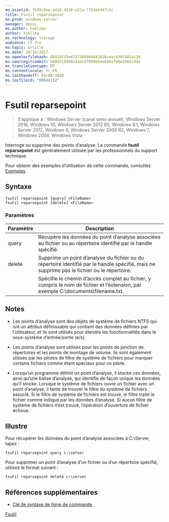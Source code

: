 ```yaml
---
ms.assetid: fb95c8ee-a418-4520-a12a-7754ae947c3c
title: Fsutil reparsepoint
ms.prod: windows-server
manager: dmoss
ms.author: toklima
author: toklima
ms.technology: storage
audience: IT Pro
ms.topic: article
ms.date: 10/16/2017
ms.openlocfilehash: 0b819f15e473738996484283bceac439f482a13d
ms.sourcegitcommit: b00d7c8968c4adc8f699dbee694afe6ed36bc9de
ms.translationtype: MT
ms.contentlocale: fr-FR
ms.lasthandoff: 04/08/2020
ms.locfileid: "80844152"
---
```

# <a name="fsutil-reparsepoint"></a>Fsutil reparsepoint
>S’applique à : Windows Server (canal semi-annuel), Windows Server 2016, Windows 10, Windows Server 2012 R2, Windows 8.1, Windows Server 2012, Windows 8, Windows Server 2008 R2, Windows 7, Windows 2008, Windows Vista

Interroge ou supprime des points d’analyse.  La commande **fsutil reparsepoint** est généralement utilisée par les professionnels du support technique.

Pour obtenir des exemples d’utilisation de cette commande, consultez [Exemples](#BKMK_examples).

## <a name="syntax"></a>Syntaxe

```
fsutil reparsepoint [query] <FileName>
fsutil reparsepoint [delete] <FileName>
```

### <a name="parameters"></a>Paramètres

| Paramètre  |                                                                Description                                                                |
|------------|-------------------------------------------------------------------------------------------------------------------------------------------|
|   query    |            Récupère les données du point d’analyse associées au fichier ou au répertoire identifié par le handle spécifié.             |
|   delete   | Supprime un point d’analyse du fichier ou du répertoire identifié par le handle spécifié, mais ne supprime pas le fichier ou le répertoire. |
| <FileName> |             Spécifie le chemin d’accès complet au fichier, y compris le nom de fichier et l’extension, par exemple C:\documents\filename.txt.             |

## <a name="remarks"></a>Notes

-   Les points d’analyse sont des objets de système de fichiers NTFS qui ont un attribut définissable qui contient des données définies par l’utilisateur, et ils sont utilisés pour étendre les fonctionnalités dans le sous-système d’entrée/sortie (e/s).

-   Les points d’analyse sont utilisés pour les points de jonction de répertoires et les points de montage de volume. Ils sont également utilisés par les pilotes de filtre de système de fichiers pour marquer certains fichiers comme étant spéciaux pour ce pilote.

-   Lorsqu’un programme définit un point d’analyse, il stocke ces données, ainsi qu’une balise d’analyse, qui identifie de façon unique les données qu’il stocke. Lorsque le système de fichiers ouvre un fichier avec un point d’analyse, il tente de trouver le filtre du système de fichiers associé. Si le filtre de système de fichiers est trouvé, le filtre traite le fichier comme indiqué par les données d’analyse. Si aucun filtre de système de fichiers n’est trouvé, l’opération d’ouverture de fichier échoue.

## <a name="examples"></a><a name="BKMK_examples"></a>Illustre
Pour récupérer les données du point d’analyse associées à C:\Server, tapez :

```
fsutil reparsepoint query c:\server
```

Pour supprimer un point d’analyse d’un fichier ou d’un répertoire spécifié, utilisez le format suivant :

```
fsutil reparsepoint delete c:\server
```

## <a name="additional-references"></a>Références supplémentaires
- [Clé de syntaxe de ligne de commande](command-line-syntax-key.md)

[Fsutil](Fsutil.md)


